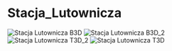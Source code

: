 # Stacja_Lutownicza
![Stacja Lutownicza B3D](https://user-images.githubusercontent.com/74640397/236708676-4dc1583f-545f-4044-a56a-6a01f808edd2.png)
![Stacja Lutownicza B3D_2](https://user-images.githubusercontent.com/74640397/236708701-2b1e60ab-4d1a-4e84-8d46-ddf12f52b490.png)
![Stacja Lutownicza T3D_2](https://user-images.githubusercontent.com/74640397/236708711-e7f0bc0b-6421-4a1f-8cbd-5a0811dc8388.png)
![Stacja Lutownicza T3D](https://user-images.githubusercontent.com/74640397/236708713-6261f99d-4e59-499e-8c80-5c9d7b84b7f9.png)
